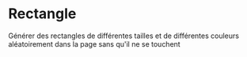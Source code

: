 # Rectangle
Générer des rectangles de différentes tailles et de différentes couleurs aléatoirement dans la page sans qu'il ne se touchent
